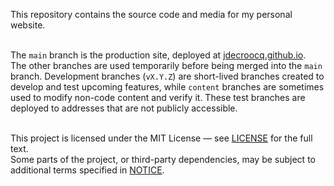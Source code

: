 This repository contains the source code and media for my personal website.<br><br>

The `main` branch is the production site, deployed at [jdecroocq.github.io](https://jdecroocq.github.io/).\
The other branches are used temporarily before being merged into the `main` branch. Development branches (`vX.Y.Z`) are short-lived branches created to develop and test upcoming features, while `content` branches are sometimes used to modify non-code content and verify it. These test branches are deployed to addresses that are not publicly accessible.<br><br>

This project is licensed under the MIT License — see [LICENSE](./LICENSE) for the full text.\
Some parts of the project, or third-party dependencies, may be subject to additional terms specified in [NOTICE](./NOTICE).
